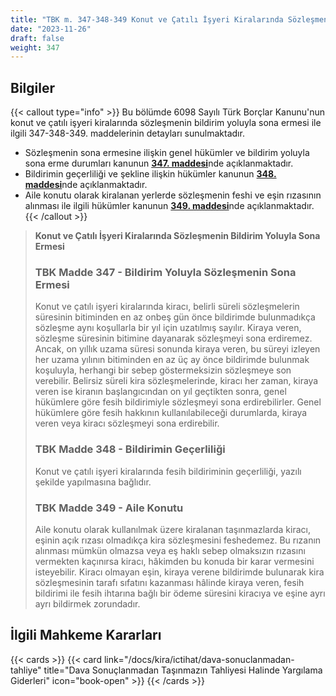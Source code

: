 ```yaml
---
title: "TBK m. 347-348-349 Konut ve Çatılı İşyeri Kiralarında Sözleşmenin Bildirim Yoluyla Sona Ermesi"
date: "2023-11-26"
draft: false
weight: 347
---
```


## Bilgiler

{{< callout type="info" >}}
Bu bölümde 6098 Sayılı Türk Borçlar Kanunu'nun konut ve çatılı işyeri kiralarında sözleşmenin bildirim yoluyla sona ermesi ile ilgili 347-348-349. maddelerinin detayları sunulmaktadır.

- Sözleşmenin sona ermesine ilişkin genel hükümler ve bildirim yoluyla sona erme durumları kanunun [**347. maddesi**](#tbk-madde-347---bildirim-yoluyla-sözleşmenin-sona-ermesi)nde açıklanmaktadır.
- Bildirimin geçerliliği ve şekline ilişkin hükümler kanunun [**348. maddesi**](#tbk-madde-348---bildirimin-geçerliliği)nde açıklanmaktadır.
- Aile konutu olarak kiralanan yerlerde sözleşmenin feshi ve eşin rızasının alınması ile ilgili hükümler kanunun [**349. maddesi**](#tbk-madde-349---aile-konutu)nde açıklanmaktadır.
  {{< /callout >}}

> **Konut ve Çatılı İşyeri Kiralarında Sözleşmenin Bildirim Yoluyla Sona Ermesi**
>
> ### TBK Madde 347 - Bildirim Yoluyla Sözleşmenin Sona Ermesi
>
> Konut ve çatılı işyeri kiralarında kiracı, belirli süreli sözleşmelerin süresinin bitiminden en az onbeş gün önce bildirimde bulunmadıkça sözleşme aynı koşullarla bir yıl için uzatılmış sayılır. Kiraya veren, sözleşme süresinin bitimine dayanarak sözleşmeyi sona erdiremez. Ancak, on yıllık uzama süresi sonunda kiraya veren, bu süreyi izleyen her uzama yılının bitiminden en az üç ay önce bildirimde bulunmak koşuluyla, herhangi bir sebep göstermeksizin sözleşmeye son verebilir.
> Belirsiz süreli kira sözleşmelerinde, kiracı her zaman, kiraya veren ise kiranın başlangıcından on yıl geçtikten sonra, genel hükümlere göre fesih bildirimiyle sözleşmeyi sona erdirebilirler.
> Genel hükümlere göre fesih hakkının kullanılabileceği durumlarda, kiraya veren veya kiracı sözleşmeyi sona erdirebilir.
>
> ### TBK Madde 348 - Bildirimin Geçerliliği
>
> Konut ve çatılı işyeri kiralarında fesih bildiriminin geçerliliği, yazılı şekilde yapılmasına bağlıdır.
>
> ### TBK Madde 349 - Aile Konutu
>
> Aile konutu olarak kullanılmak üzere kiralanan taşınmazlarda kiracı, eşinin açık rızası olmadıkça kira sözleşmesini feshedemez.
> Bu rızanın alınması mümkün olmazsa veya eş haklı sebep olmaksızın rızasını vermekten kaçınırsa kiracı, hâkimden bu konuda bir karar vermesini isteyebilir.
> Kiracı olmayan eşin, kiraya verene bildirimde bulunarak kira sözleşmesinin tarafı sıfatını kazanması hâlinde kiraya veren, fesih bildirimi ile fesih ihtarına bağlı bir ödeme süresini kiracıya ve eşine ayrı ayrı bildirmek zorundadır.

## İlgili Mahkeme Kararları

{{< cards >}}
{{< card link="/docs/kira/ictihat/dava-sonuclanmadan-tahliye" title="Dava Sonuçlanmadan Taşınmazın Tahliyesi Halinde Yargılama Giderleri" icon="book-open" >}}
{{< /cards >}}
